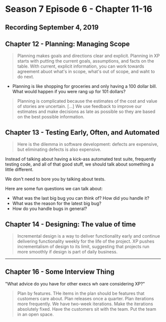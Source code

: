 # Season 7 Episode 6 - Chapter 11-16

## Recording September 4, 2019

## Chapter 12 - Planning: Managing Scope

> Planning makes goals and directions clear and explicit. Planning in XP starts with putting the current goals, assumptions, and facts on the table. With current, explicit information, you can work towards agreement abuot what's in scope, what's out of scope, and waht to do next.

- Planning is like shopping for groceries and only having a 100 dollar bill. What would happen if you were rang up for 101 dollars?

> Planning is complicated because the estimates of the cost and value of stories are uncertain. [...] We use feedback to improve our estimates and make decisions as late as possible so they are based on the best possible information.

## Chapter 13 - Testing Early, Often, and Automated

> Here is the dilemma in software development: defects are expensive, but eliminating defects is also expensive.

Instead of talking about having a kick-ass automated test suite, frequently testing code, and all of that good stuff, we should talk about something a little different.

We don't need to bore you by talking about tests.

Here are some fun questions we can talk about:

- What was the last big bug you can think of? How did you handle it?
- What was the reason for the latest big bug?
- How do you handle bugs in general?

## Chapter 14 - Designing: The value of time

> Incremental design is a way to deliver functionality early and continue delivering functionality weekly for the life of the project. XP pushes incrementalism of design to its limit, suggesting that projects run more smoothly if design is part of daily business.

---

## Chapter 16 - Some Interview Thing

"What advice do you have for other execs wh oare considering XP?"

> Plan by features. THe items in the plan should be features that customers care about. Plan releases once a quarter. Plan iterations more frequently. We have two-week iterations. Make the iterations absolutely fixed. Have the customers sit with the team. Put the team in an open space.
